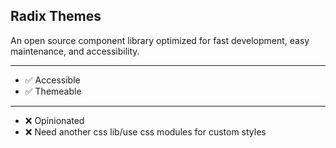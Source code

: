 ## Radix Themes

An open source component library optimized for fast development, easy maintenance, and accessibility.

---

- ✅ Accessible
- ✅ Themeable

---

- ❌ Opinionated
- ❌ Need another css lib/use css modules for custom styles
